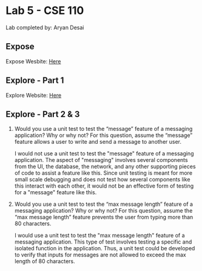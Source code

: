 # Lab 5 - CSE 110
Lab completed by:
Aryan Desai


## Expose 
Expose Wesbite: [Here](https://aryand10.github.io/Lab5_Starter/expose.html)

## Explore - Part 1
Explore Website: [Here](https://aryand10.github.io/Lab5_Starter/explore.html)

## Explore - Part 2 & 3 

1) Would you use a unit test to test the “message” feature of a messaging application? Why or why not? For this question, assume the “message” feature allows a user to write and send a message to another user.

    I would not use a unit test to test the "message" feature of a messaging application. The aspect of "messaging" involves several components from the UI, the database, the network, and any other supporting pieces of code to assist a feature like this. Since unit testing is meant for more small scale debugging and does not test how several components like this interact with each other, it would not be an effective form of testing for a "message" feature like this. 

2) Would you use a unit test to test the “max message length” feature of a messaging application? Why or why not? For this question, assume the “max message length” feature prevents the user from typing more than 80 characters.

    I would use a unit test to test the "max message length" feature of a messaging application. This type of test involves testing a specific and isolated function in the application. Thus, a unit test could be developed to verify that inputs for messages are not allowed to exceed the max length of 80 characters. 
